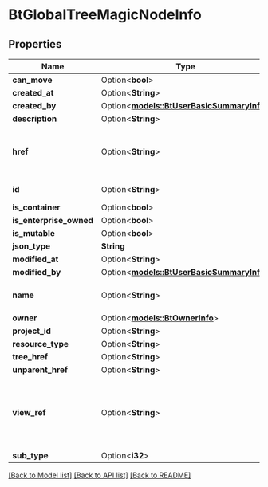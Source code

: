 # BtGlobalTreeMagicNodeInfo

## Properties

Name | Type | Description | Notes
------------ | ------------- | ------------- | -------------
**can_move** | Option<**bool**> |  | [optional]
**created_at** | Option<**String**> |  | [optional]
**created_by** | Option<[**models::BtUserBasicSummaryInfo**](BTUserBasicSummaryInfo.md)> |  | [optional]
**description** | Option<**String**> |  | [optional]
**href** | Option<**String**> | URI to fetch complete information of the resource. | [optional]
**id** | Option<**String**> | Id of the resource. | [optional]
**is_container** | Option<**bool**> |  | [optional]
**is_enterprise_owned** | Option<**bool**> |  | [optional]
**is_mutable** | Option<**bool**> |  | [optional]
**json_type** | **String** |  | 
**modified_at** | Option<**String**> |  | [optional]
**modified_by** | Option<[**models::BtUserBasicSummaryInfo**](BTUserBasicSummaryInfo.md)> |  | [optional]
**name** | Option<**String**> | Name of the resource. | [optional]
**owner** | Option<[**models::BtOwnerInfo**](BTOwnerInfo.md)> |  | [optional]
**project_id** | Option<**String**> |  | [optional]
**resource_type** | Option<**String**> |  | [optional]
**tree_href** | Option<**String**> |  | [optional]
**unparent_href** | Option<**String**> |  | [optional]
**view_ref** | Option<**String**> | URI to visualize the resource in a webclient if applicable. | [optional]
**sub_type** | Option<**i32**> |  | [optional]

[[Back to Model list]](../README.md#documentation-for-models) [[Back to API list]](../README.md#documentation-for-api-endpoints) [[Back to README]](../README.md)


